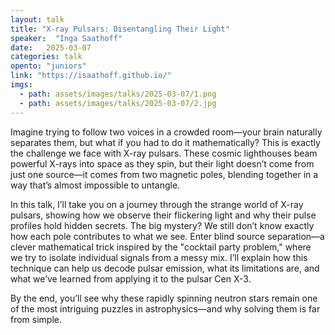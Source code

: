 ```yaml
---
layout: talk
title: "X-ray Pulsars: Disentangling Their Light"
speaker:  "Inga Saathoff"
date:   2025-03-07
categories: talk
opento: "juniors"
link: "https://isaathoff.github.io/"
imgs:
  - path: assets/images/talks/2025-03-07/1.png
  - path: assets/images/talks/2025-03-07/2.jpg
---
```

Imagine trying to follow two voices in a crowded room—your brain naturally separates them, but what if you had to do it mathematically? This is exactly the challenge we face with X-ray pulsars. These cosmic lighthouses beam powerful X-rays into space as they spin, but their light doesn’t come from just one source—it comes from two magnetic poles, blending together in a way that’s almost impossible to untangle.

In this talk, I’ll take you on a journey through the strange world of X-ray pulsars, showing how we observe their flickering light and why their pulse profiles hold hidden secrets. The big mystery? We still don’t know exactly how each pole contributes to what we see. Enter blind source separation—a clever mathematical trick inspired by the "cocktail party problem," where we try to isolate individual signals from a messy mix. I’ll explain how this technique can help us decode pulsar emission, what its limitations are, and what we’ve learned from applying it to the pulsar Cen X-3.

By the end, you’ll see why these rapidly spinning neutron stars remain one of the most intriguing puzzles in astrophysics—and why solving them is far from simple.
